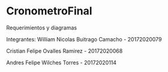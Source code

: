 # CronometroFinal
Requerimientos y diagramas

Integrantes:
William Nicolas Buitrago Camacho - 20172020079

Cristian Felipe Ovalles Ramirez - 20172020068

Andres Felipe Wilches Torres - 20172020114
